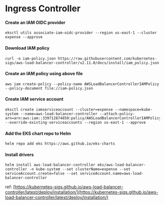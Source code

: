 # Ingress Controller

#### Create an IAM OIDC provider

```
eksctl utils associate-iam-oidc-provider --region us-east-1 --cluster expense --approve
```

#### Download IAM policy

```
curl -o iam-policy.json https://raw.githubusercontent.com/kubernetes-sigs/aws-load-balancer-controller/v2.11.0/docs/install/iam_policy.json

```

#### Create an IAM policy using above file

```
aws iam create-policy --policy-name AWSLoadBalancerControllerIAMPolicy --policy-document file://iam-policy.json
```

#### Create IAM service account

```
eksctl create iamserviceaccount --cluster=expense --namespace=kube-system --name=aws-load-balancer-controller --attach-policy-arn=arn:aws:iam::339712874850:policy/AWSLoadBalancerControllerIAMPolicy --override-existing-serviceaccounts --region us-east-1 --approve
```

#### Add the EKS chart repo to Helm

```
helm repo add eks https://aws.github.io/eks-charts
```

#### Install drivers

```
helm install aws-load-balancer-controller eks/aws-load-balancer-controller -n kube-system --set clusterName=expense --set serviceAccount.create=false --set serviceAccount.name=aws-load-balancer-controller
```

ref: [https://kubernetes-sigs.github.io/aws-load-balancer-controller/latest/deploy/installation/](https://kubernetes-sigs.github.io/aws-load-balancer-controller/latest/deploy/installation/)
